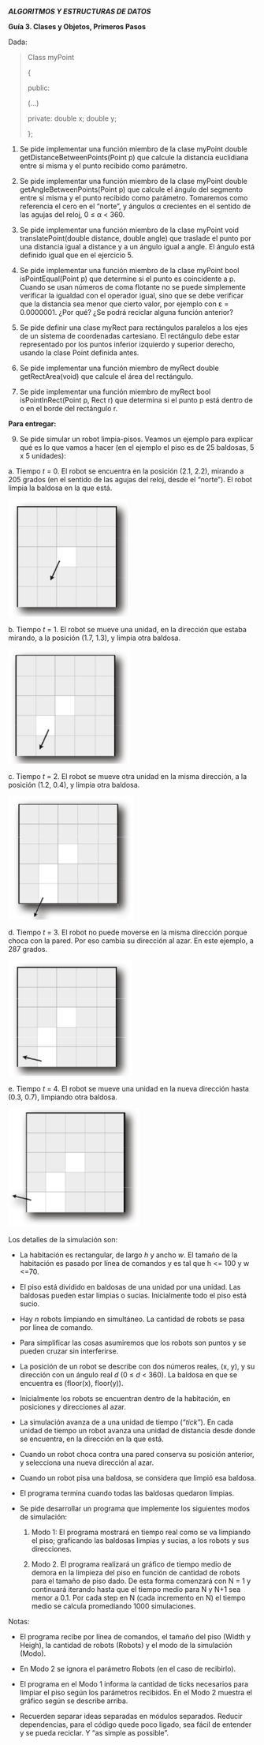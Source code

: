***ALGORITMOS Y ESTRUCTURAS DE DATOS***

**Guía 3. Clases y Objetos, Primeros Pasos**

Dada:

>Class myPoint
>
>{
>
> public:
>
>(…)
>
> private: double x; double y;
>
>};

1.  Se pide implementar una función miembro de la clase myPoint double
    getDistanceBetweenPoints(Point p) que calcule la distancia
    euclidiana entre sí misma y el punto recibido como parámetro.

2.  Se pide implementar una función miembro de la clase myPoint double
    getAngleBetweenPoints(Point p) que calcule el ángulo del segmento
    entre sí misma y el punto recibido como parámetro. Tomaremos como
    referencia el cero en el “norte”, y ángulos α crecientes en el
    sentido de las agujas del reloj, 0 ≤ α &lt; 360.

3.  Se pide implementar una función miembro de la clase myPoint void translatePoint(double distance, double angle) que traslade el punto     por una distancia igual a distance y a un ángulo igual a angle. El ángulo está definido igual que en el ejercicio 5.

4.  Se pide implementar una función miembro de la clase myPoint bool
    isPointEqual(Point p) que determine si el punto es coincidente a p.
    Cuando se usan números de coma flotante no se puede simplemente
    verificar la igualdad con el operador igual, sino que se debe
    verificar que la distancia sea menor que cierto valor, por ejemplo
    con ε = 0.0000001. ¿Por qué? ¿Se podrá reciclar alguna función
    anterior?

5.  Se pide definir una clase myRect para rectángulos paralelos a los
    ejes de un sistema de coordenadas cartesiano. El rectángulo debe
    estar representado por los puntos inferior izquierdo y superior
    derecho, usando la clase Point definida antes.

6.  Se pide implementar una función miembro de myRect
    double getRectArea(void) que calcule el área del rectángulo.

7.  Se pide implementar una función miembro de myRect bool
    isPointInRect(Point p, Rect r) que determina si el punto p está
    dentro de o en el borde del rectángulo r.

**Para entregar:**

9. Se pide simular un robot limpia-pisos. Veamos un ejemplo para
 explicar qué es lo que vamos a hacer (en el ejemplo el piso es de 25
 baldosas, 5 x 5 unidades):

a. Tiempo *t* = 0. El robot se encuentra en la posición (2.1, 2.2),
mirando a 205 grados (en el sentido de las agujas del reloj, desde el
“norte”). El robot limpia la baldosa en la que está.

<img src="./media/image1.jpeg" width="243" height="239" />

b. Tiempo *t* = 1. El robot se mueve una unidad, en la dirección que
estaba mirando, a la posición (1.7, 1.3), y limpia otra baldosa.

<img src="./media/image2.jpeg" width="247" height="233" />

c. Tiempo *t* = 2. El robot se mueve otra unidad en la misma dirección,
a la posición (1.2, 0.4), y limpia otra baldosa.

<img src="./media/image3.jpeg" width="255" height="251" />

d. Tiempo *t* = 3. El robot no puede moverse en la misma dirección
porque choca con la pared. Por eso cambia su dirección al azar. En este
ejemplo, a 287 grados.

<img src="./media/image4.jpeg" width="251" height="235" />

e. Tiempo *t* = 4. El robot se mueve una unidad en la nueva dirección
hasta (0.3, 0.7), limpiando otra baldosa.

<img src="./media/image5.jpeg" width="267" height="241" />

Los detalles de la simulación son:


-   La habitación es rectangular, de largo *h* y ancho *w*. El tamaño de
    la habitación es pasado por línea de comandos y es tal que h &lt;=
    100 y w &lt;=70.

-   El piso está dividido en baldosas de una unidad por una unidad. Las
    baldosas pueden estar limpias o sucias. Inicialmente todo el piso
    está sucio.

-   Hay *n* robots limpiando en simultáneo. La cantidad de robots se
    pasa por línea de comando.

-   Para simplificar las cosas asumiremos que los robots son puntos y se
    pueden cruzar sin interferirse.

-   La posición de un robot se describe con dos números reales, (x, y),
    y su dirección con un ángulo real *d* (0 ≤ *d* &lt; 360). La
    baldosa en que se encuentra es (floor(x), floor(y)).

-   Inicialmente los robots se encuentran dentro de la habitación, en
    posiciones y direcciones al azar.

-   La simulación avanza de a una unidad de tiempo (“*tick”*). En cada
    unidad de tiempo un robot avanza una unidad de distancia desde
    donde se encuentra, en la dirección en la que está.

-   Cuando un robot choca contra una pared conserva su posición
    anterior, y selecciona una nueva dirección al azar.

-   Cuando un robot pisa una baldosa, se considera que limpió
    esa baldosa.

-   El programa termina cuando todas las baldosas quedaron limpias.

-   Se pide desarrollar un programa que implemente los siguientes modos
    de simulación:

    1.  Modo 1: El programa mostrará en tiempo real como se va limpiando
        el piso; graficando las baldosas limpias y sucias, a los
        robots y sus direcciones.

    2.  Modo 2. El programa realizará un gráfico de tiempo medio de
        demora en la limpieza del piso en función de cantidad de
        robots para el tamaño de piso dado. De esta forma comenzará
        con N = 1 y continuará iterando hasta que el tiempo medio para
        N y N+1 sea menor a 0.1. Por cada step en N (cada incremento
        en N) el tiempo medio se calcula promediando
        1000 simulaciones.

Notas:

-   El programa recibe por línea de comandos, el tamaño del piso (Width
    y Heigh), la cantidad de robots (Robots) y el modo de la
    simulación (Modo).

-   En Modo 2 se ignora el parámetro Robots (en el caso de recibirlo).

-   El programa en el Modo 1 informa la cantidad de ticks necesarios
    para limpiar el piso según los parámetros recibidos. En el Modo 2
    muestra el gráfico según se describe arriba.

-   Recuerden separar ideas separadas en módulos separados. Reducir
    dependencias, para el código quede poco ligado, sea fácil de
    entender y se pueda reciclar. Y “as simple as possible”.


